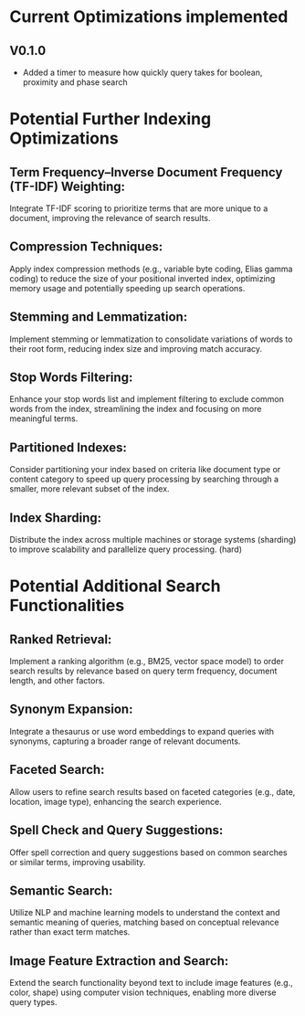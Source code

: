 # Current Optimizations implemented

## V0.1.0
- Added a timer to measure how quickly query takes for boolean, proximity and phase search







# Potential Further Indexing Optimizations

## Term Frequency–Inverse Document Frequency (TF-IDF) Weighting:
Integrate TF-IDF scoring to prioritize terms that are more unique to a document, improving the relevance of search results.
## Compression Techniques:
Apply index compression methods (e.g., variable byte coding, Elias gamma coding) to reduce the size of your positional inverted index, optimizing memory usage and potentially speeding up search operations.
## Stemming and Lemmatization:
Implement stemming or lemmatization to consolidate variations of words to their root form, reducing index size and improving match accuracy.
## Stop Words Filtering:
Enhance your stop words list and implement filtering to exclude common words from the index, streamlining the index and focusing on more meaningful terms.
## Partitioned Indexes:
Consider partitioning your index based on criteria like document type or content category to speed up query processing by searching through a smaller, more relevant subset of the index.
## Index Sharding:
Distribute the index across multiple machines or storage systems (sharding) to improve scalability and parallelize query processing. (hard) 

# Potential Additional Search Functionalities

## Ranked Retrieval:
Implement a ranking algorithm (e.g., BM25, vector space model) to order search results by relevance based on query term frequency, document length, and other factors.
## Synonym Expansion:
Integrate a thesaurus or use word embeddings to expand queries with synonyms, capturing a broader range of relevant documents.
## Faceted Search:
Allow users to refine search results based on faceted categories (e.g., date, location, image type), enhancing the search experience.
## Spell Check and Query Suggestions:
Offer spell correction and query suggestions based on common searches or similar terms, improving usability.
## Semantic Search:
Utilize NLP and machine learning models to understand the context and semantic meaning of queries, matching based on conceptual relevance rather than exact term matches.
## Image Feature Extraction and Search:
Extend the search functionality beyond text to include image features (e.g., color, shape) using computer vision techniques, enabling more diverse query types.


